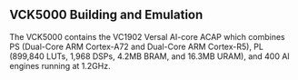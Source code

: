## VCK5000 Building and Emulation

The VCK5000 contains the VC1902 Versal AI-core ACAP which combines PS (Dual-Core ARM Cortex-A72 and Dual-Core ARM Cortex-R5), PL (899,840 LUTs,  1,968 DSPs, 4.2MB BRAM, and 16.3MB URAM), and 400 AI engines running at 1.2GHz.
